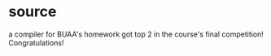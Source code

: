 # source
a compiler for BUAA's homework
got top 2 in the course's final competition! Congratulations!
